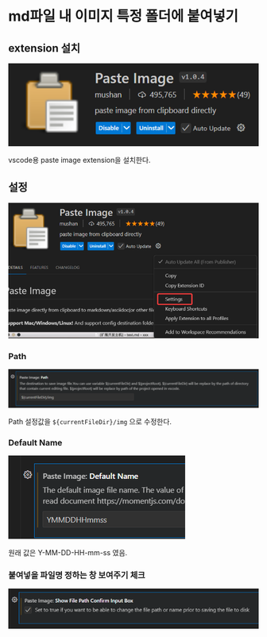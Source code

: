 # md파일 내 이미지 특정 폴더에 붙여넣기

## extension 설치

![](img/20241201154447.png)

vscode용 paste image extension을 설치한다. 


## 설정
![](img/20241201154459.png)

### Path
![](img/20241201154510.png)

Path 설정값을 `${currentFileDir}/img` 으로 수정한다.

### Default Name
![](img/20241201154523.png)

원래 값은 Y-MM-DD-HH-mm-ss 였음.

### 붙여넣을 파일명 정하는 창 보여주기 체크
![](img/20241201154555.png)